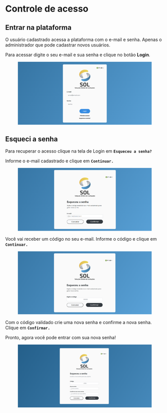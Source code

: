 # Controle de acesso

## Entrar na plataforma

O usuário cadastrado acessa a plataforma com o e-mail e senha. Apenas o administrador que pode cadastrar novos usuários.

Para acessar digite o seu e-mail e sua senha e clique no botão **Login**.

<figure><img src="../../.gitbook/assets/image (1) (1).png" alt=""><figcaption></figcaption></figure>

## Esqueci a senha

Para recuperar o acesso clique na tela de Login em **`Esqueceu a senha?`**

Informe o e-mail cadastrado e clique em **`Continuar.`**

<figure><img src="../../.gitbook/assets/image (2) (1).png" alt=""><figcaption></figcaption></figure>

Você vai receber um código no seu e-mail. Informe o código e clique em **`Continuar.`**

<figure><img src="../../.gitbook/assets/image (3) (1).png" alt=""><figcaption></figcaption></figure>

Com o código validado crie uma nova senha e confirme a nova senha. Clique em **`Confirmar.`**

Pronto, agora você pode entrar com sua nova senha!

<figure><img src="../../.gitbook/assets/image (7).png" alt=""><figcaption></figcaption></figure>
